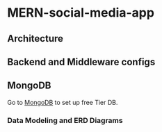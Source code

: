 # MERN-social-media-app

## Architecture

## Backend and Middleware configs

## MongoDB
Go to [MongoDB](https://www.mongodb.com) to set up free Tier DB.

### Data Modeling and ERD Diagrams
